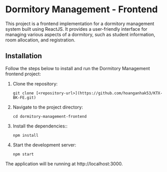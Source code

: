 # Dormitory Management - Frontend

This project is a frontend implementation for a dormitory management system built using ReactJS. It provides a user-friendly interface for managing various aspects of a dormitory, such as student information, room allocation, and registration.

## Installation

Follow the steps below to install and run the Dormitory Management frontend project:

1. Clone the repository:

   ```shell
   git clone [<repository-url>](https://github.com/hoanganhak53/KTX-BK-FE.git)

2. Navigate to the project directory:
   ```shell
   cd dormitory-management-frontend

3. Install the dependencies::
   ```shell
   npm install

4. Start the development server:
   ```shell
   npm start

The application will be running at http://localhost:3000.
